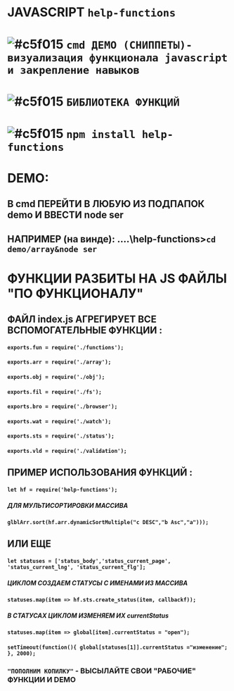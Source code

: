 # JAVASCRIPT `help-functions`

# ![#c5f015](https://placehold.it/15/c5f015/000000?text='') `cmd ДЕМО (СНИППЕТЫ)- визуализация функционала javascript и закрепление навыков`
# ![#c5f015](https://placehold.it/15/c5f015/000000?text='') `БИБЛИОТЕКА ФУНКЦИЙ`               

# ![#c5f015](https://placehold.it/15/c5f015/000000?text='') `npm install help-functions`

# DEMO:
## В cmd ПЕРЕЙТИ В ЛЮБУЮ ИЗ ПОДПАПОК demo И ВВЕСТИ node ser
## НАПРИМЕР (на винде):  ....\help-functions>`cd demo/array&node ser`

# ФУНКЦИИ РАЗБИТЫ НА JS ФАЙЛЫ "ПО ФУНКЦИОНАЛУ"
## ФАЙЛ index.js АГРЕГИРУЕТ ВСЕ ВСПОМОГАТЕЛЬНЫЕ ФУНКЦИИ :
#### `exports.fun = require('./functions');`
#### `exports.arr = require('./array'); `
#### `exports.obj = require('./obj');`
#### `exports.fil = require('./fs');`
#### `exports.bro = require('./browser');`
#### `exports.wat = require('./watch'); `
#### `exports.sts = require('./status');` 
#### `exports.vld = require('./validation');`

## ПРИМЕР ИСПОЛЬЗОВАНИЯ ФУНКЦИЙ :
#### `let hf = require('help-functions');` 

##### ДЛЯ МУЛЬТИСОРТИРОВКИ МАССИВА
#### `glblArr.sort(hf.arr.dynamicSortMultiple("c DESC","b Asc","a")));`
## ИЛИ ЕЩЕ
#### `let statuses = ['status_body','status_current_page', 'status_current_lng', 'status_current_flg'];`
##### ЦИКЛОМ СОЗДАЕМ СТАТУСЫ С ИМЕНАМИ ИЗ МАССИВА
#### `statuses.map(item => hf.sts.create_status(item, callbackf));` 
##### В СТАТУСАХ ЦИКЛОМ ИЗМЕНЯЕМ ИХ currentStatus
#### `statuses.map(item => global[item].currentStatus = "open");`
#### `setTimeout(function(){ global[statuses[1]].currentStatus ="изменение"; }, 2000);`


### `"ПОПОЛНИМ КОПИЛКУ"` - ВЫСЫЛАЙТЕ СВОИ "РАБОЧИЕ" ФУНКЦИИ И DEMO